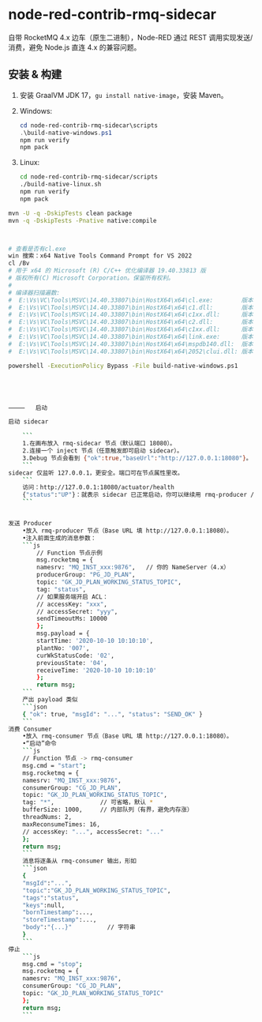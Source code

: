 # node-red-contrib-rmq-sidecar

自带 RocketMQ 4.x 边车（原生二进制），Node-RED 通过 REST 调用实现发送/消费，避免 Node.js 直连 4.x 的兼容问题。

## 安装 & 构建

1) 安装 GraalVM JDK 17，`gu install native-image`，安装 Maven。
2) Windows:

   ```powershell
   cd node-red-contrib-rmq-sidecar\scripts
   .\build-native-windows.ps1
   npm run verify
   npm pack
   
3) Linux:

    ```sh
    cd node-red-contrib-rmq-sidecar/scripts
    ./build-native-linux.sh
    npm run verify
    npm pack
    ```


```sh
mvn -U -q -DskipTests clean package
mvn -q -DskipTests -Pnative native:compile



# 查看是否有cl.exe
win 搜索：x64 Native Tools Command Prompt for VS 2022
cl /Bv
# 用于 x64 的 Microsoft (R) C/C++ 优化编译器 19.40.33813 版
# 版权所有(C) Microsoft Corporation。保留所有权利。
# 
# 编译器扫描遍数:
#  E:\Vs\VC\Tools\MSVC\14.40.33807\bin\HostX64\x64\cl.exe:        版本 19.40.33813.0
#  E:\Vs\VC\Tools\MSVC\14.40.33807\bin\HostX64\x64\c1.dll:        版本 19.40.33813.0
#  E:\Vs\VC\Tools\MSVC\14.40.33807\bin\HostX64\x64\c1xx.dll:      版本 19.40.33813.0
#  E:\Vs\VC\Tools\MSVC\14.40.33807\bin\HostX64\x64\c2.dll:        版本 19.40.33813.0
#  E:\Vs\VC\Tools\MSVC\14.40.33807\bin\HostX64\x64\c1xx.dll:      版本 19.40.33813.0
#  E:\Vs\VC\Tools\MSVC\14.40.33807\bin\HostX64\x64\link.exe:      版本 14.40.33813.0
#  E:\Vs\VC\Tools\MSVC\14.40.33807\bin\HostX64\x64\mspdb140.dll:  版本 14.40.33813.0
#  E:\Vs\VC\Tools\MSVC\14.40.33807\bin\HostX64\x64\2052\clui.dll: 版本 19.40.33813.0

powershell -ExecutionPolicy Bypass -File build-native-windows.ps1





⸻   启动

启动 sidecar

    ```
    1.在画布放入 rmq-sidecar 节点（默认端口 18080）。
    2.连接一个 inject 节点（任意触发即可启动 sidecar）。
    3.Debug 节点会看到 {"ok":true,"baseUrl":"http://127.0.0.1:18080"}。
    ```
sidecar 仅监听 127.0.0.1，更安全。端口可在节点属性里改。
    ```
    访问：http://127.0.0.1:18080/actuator/health
    {"status":"UP"}：就表示 sidecar 已正常启动，你可以继续用 rmq-producer / rmq-consumer 节点收发消息。
    ```


发送 Producer
    •放入 rmq-producer 节点（Base URL 填 http://127.0.0.1:18080）。
    •注入前面生成的消息参数：
    ```js
        // Function 节点示例
        msg.rocketmq = {
        namesrv: "MQ_INST_xxx:9876",   // 你的 NameServer（4.x）
        producerGroup: "PG_JD_PLAN",
        topic: "GK_JD_PLAN_WORKING_STATUS_TOPIC",
        tag: "status",
        // 如果服务端开启 ACL：
        // accessKey: "xxx",
        // accessSecret: "yyy",
        sendTimeoutMs: 10000
        };
        msg.payload = {
        startTime: '2020-10-10 10:10:10',
        plantNo: '007',
        curWkStatusCode: '02',
        previousState: '04',
        receiveTime: '2020-10-10 10:10:10'
        };
        return msg;
    ```
    产出 payload 类似
    ```json
    { "ok": true, "msgId": "...", "status": "SEND_OK" }
    ```
消费 Consumer
    •放入 rmq-consumer 节点（Base URL 填 http://127.0.0.1:18080）。
    •“启动”命令
    ```js
    // Function 节点 -> rmq-consumer
    msg.cmd = "start";
    msg.rocketmq = {
    namesrv: "MQ_INST_xxx:9876",
    consumerGroup: "CG_JD_PLAN",
    topic: "GK_JD_PLAN_WORKING_STATUS_TOPIC",
    tag: "*",             // 可省略，默认 *
    bufferSize: 1000,     // 内部队列（有界，避免内存涨）
    threadNums: 2,
    maxReconsumeTimes: 16,
    // accessKey: "...", accessSecret: "..."
    };
    return msg;
    ```
    消息将逐条从 rmq-consumer 输出，形如
    ```json
    {
    "msgId":"...",
    "topic":"GK_JD_PLAN_WORKING_STATUS_TOPIC",
    "tags":"status",
    "keys":null,
    "bornTimestamp":...,
    "storeTimestamp":...,
    "body":"{...}"          // 字符串
    }
    ```
停止
    ```js
    msg.cmd = "stop";
    msg.rocketmq = {
    namesrv: "MQ_INST_xxx:9876",
    consumerGroup: "CG_JD_PLAN",
    topic: "GK_JD_PLAN_WORKING_STATUS_TOPIC"
    };
    return msg;
    ```
